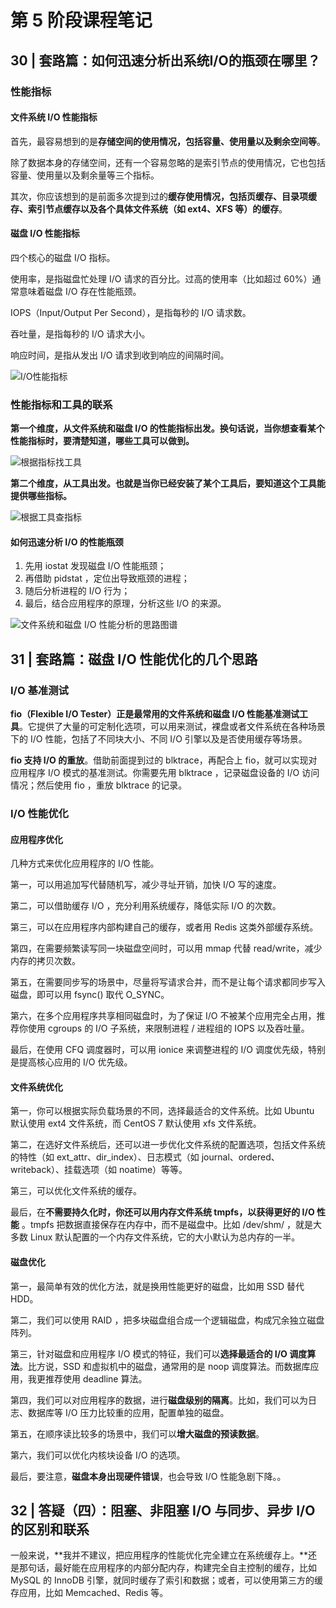 # 第 5 阶段课程笔记

## 30 | 套路篇：如何迅速分析出系统I/O的瓶颈在哪里？

### 性能指标

#### 文件系统 I/O 性能指标

首先，最容易想到的是**存储空间的使用情况，包括容量、使用量以及剩余空间等**。

除了数据本身的存储空间，还有一个容易忽略的是索引节点的使用情况，它也包括容量、使用量以及剩余量等三个指标。

其次，你应该想到的是前面多次提到过的**缓存使用情况，包括页缓存、目录项缓存、索引节点缓存以及各个具体文件系统（如 ext4、XFS 等）的缓存**。

#### 磁盘 I/O 性能指标

四个核心的磁盘 I/O 指标。

使用率，是指磁盘忙处理 I/O 请求的百分比。过高的使用率（比如超过 60%）通常意味着磁盘 I/O 存在性能瓶颈。

IOPS（Input/Output Per Second），是指每秒的 I/O 请求数。

吞吐量，是指每秒的 I/O 请求大小。

响应时间，是指从发出 I/O 请求到收到响应的间隔时间。



![I/O性能指标](https://github.com/hwangyungping/TalkGo/blob/master/TalkGo读书会--第一期/PIC/05-01.png)

### 性能指标和工具的联系

**第一个维度，从文件系统和磁盘 I/O 的性能指标出发。换句话说，当你想查看某个性能指标时，要清楚知道，哪些工具可以做到。**

![根据指标找工具](https://github.com/hwangyungping/TalkGo/blob/master/TalkGo读书会--第一期/PIC/05-02.png)



**第二个维度，从工具出发。也就是当你已经安装了某个工具后，要知道这个工具能提供哪些指标。**

![根据工具查指标](https://github.com/hwangyungping/TalkGo/blob/master/TalkGo读书会--第一期/PIC/05-03.png)



#### 如何迅速分析 I/O 的性能瓶颈

1. 先用 iostat 发现磁盘 I/O 性能瓶颈；
2. 再借助 pidstat ，定位出导致瓶颈的进程；
3. 随后分析进程的 I/O 行为；
4. 最后，结合应用程序的原理，分析这些 I/O 的来源。



![文件系统和磁盘 I/O 性能分析的思路图谱](https://github.com/hwangyungping/TalkGo/blob/master/TalkGo读书会--第一期/PIC/05-04.png)



## 31 | 套路篇：磁盘 I/O 性能优化的几个思路

### I/O 基准测试

**fio（Flexible I/O Tester）正是最常用的文件系统和磁盘 I/O 性能基准测试工具**。它提供了大量的可定制化选项，可以用来测试，裸盘或者文件系统在各种场景下的 I/O 性能，包括了不同块大小、不同 I/O 引擎以及是否使用缓存等场景。

**fio 支持 I/O 的重放**。借助前面提到过的 blktrace，再配合上 fio，就可以实现对应用程序 I/O 模式的基准测试。你需要先用 blktrace ，记录磁盘设备的 I/O 访问情况；然后使用 fio ，重放 blktrace 的记录。



### I/O 性能优化

#### 应用程序优化

几种方式来优化应用程序的 I/O 性能。

第一，可以用追加写代替随机写，减少寻址开销，加快 I/O 写的速度。

第二，可以借助缓存 I/O ，充分利用系统缓存，降低实际 I/O 的次数。

第三，可以在应用程序内部构建自己的缓存，或者用 Redis 这类外部缓存系统。

第四，在需要频繁读写同一块磁盘空间时，可以用 mmap 代替 read/write，减少内存的拷贝次数。

第五，在需要同步写的场景中，尽量将写请求合并，而不是让每个请求都同步写入磁盘，即可以用 fsync() 取代 O_SYNC。

第六，在多个应用程序共享相同磁盘时，为了保证 I/O 不被某个应用完全占用，推荐你使用 cgroups 的 I/O 子系统，来限制进程 / 进程组的 IOPS 以及吞吐量。

最后，在使用 CFQ 调度器时，可以用 ionice 来调整进程的 I/O 调度优先级，特别是提高核心应用的 I/O 优先级。



#### 文件系统优化

第一，你可以根据实际负载场景的不同，选择最适合的文件系统。比如 Ubuntu 默认使用 ext4 文件系统，而 CentOS 7 默认使用 xfs 文件系统。

第二，在选好文件系统后，还可以进一步优化文件系统的配置选项，包括文件系统的特性（如 ext_attr、dir_index）、日志模式（如 journal、ordered、writeback）、挂载选项（如 noatime）等等。

第三，可以优化文件系统的缓存。

最后，在**不需要持久化时，你还可以用内存文件系统 tmpfs，以获得更好的 I/O 性能** 。tmpfs 把数据直接保存在内存中，而不是磁盘中。比如 /dev/shm/ ，就是大多数 Linux 默认配置的一个内存文件系统，它的大小默认为总内存的一半。

#### 磁盘优化

第一，最简单有效的优化方法，就是换用性能更好的磁盘，比如用 SSD 替代 HDD。

第二，我们可以使用 RAID ，把多块磁盘组合成一个逻辑磁盘，构成冗余独立磁盘阵列。

第三，针对磁盘和应用程序 I/O 模式的特征，我们可以**选择最适合的 I/O 调度算法**。比方说，SSD 和虚拟机中的磁盘，通常用的是 noop 调度算法。而数据库应用，我更推荐使用 deadline 算法。

第四，我们可以对应用程序的数据，进行**磁盘级别的隔离**。比如，我们可以为日志、数据库等 I/O 压力比较重的应用，配置单独的磁盘。

第五，在顺序读比较多的场景中，我们可以**增大磁盘的预读数据**。

第六，我们可以优化内核块设备 I/O 的选项。

最后，要注意，**磁盘本身出现硬件错误**，也会导致 I/O 性能急剧下降。。



## 32 | 答疑（四）：阻塞、非阻塞 I/O 与同步、异步 I/O 的区别和联系

一般来说，**我并不建议，把应用程序的性能优化完全建立在系统缓存上。**还是那句话，最好能在应用程序的内部分配内存，构建完全自主控制的缓存，比如 MySQL 的 InnoDB 引擎，就同时缓存了索引和数据；或者，可以使用第三方的缓存应用，比如 Memcached、Redis 等。



